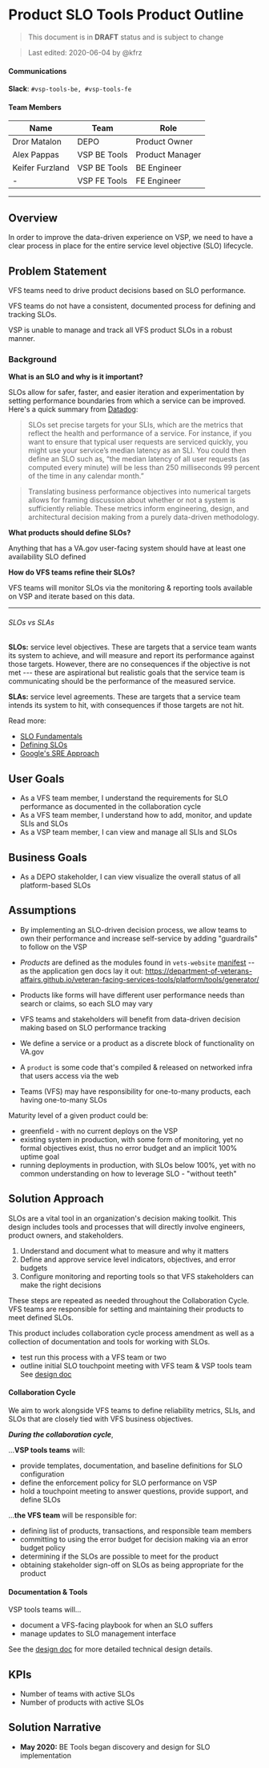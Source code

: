 # Product SLO Tools Product Outline

> This document is in **DRAFT** status and is subject to change

> Last edited: 2020-06-04 by @kfrz

#### Communications

**Slack**: `#vsp-tools-be, #vsp-tools-fe`

#### Team Members

| Name | Team | Role |
| ---| --- |--- |
| Dror Matalon | DEPO | Product Owner |
| Alex Pappas | VSP BE Tools | Product Manager |
| Keifer Furzland | VSP BE Tools | BE Engineer |
| - | VSP FE Tools | FE Engineer |

---

## Overview

In order to improve the data-driven experience on VSP, we need to have a clear process in place for the entire service level objective (SLO) lifecycle.

## Problem Statement

VFS teams need to drive product decisions based on SLO performance.

VFS teams do not have a consistent, documented process for defining and tracking SLOs.

VSP is unable to manage and track all VFS product SLOs in a robust manner.


### Background

**What is an SLO and why is it important?**

SLOs allow for safer, faster, and easier iteration and experimentation by setting performance boundaries from which a service can be improved. Here's a quick summary from [Datadog](https://www.datadoghq.com/blog/slo-monitoring-tracking/):

> SLOs set precise targets for your SLIs, which are the metrics that reflect the health and performance of a service. For instance, if you want to ensure that typical user requests are serviced quickly, you might use your service’s median latency as an SLI. You could then define an SLO such as, “the median latency of all user requests (as computed every minute) will be less than 250 milliseconds 99 percent of the time in any calendar month.”

> Translating business performance objectives into numerical targets allows for framing discussion about whether or not a system is sufficiently reliable. These metrics inform engineering, design, and architectural decision making from a purely data-driven methodology.


**What products should define SLOs?**

Anything that has a VA.gov user-facing system should have at least one availability SLO defined

**How do VFS teams refine their SLOs?**

VFS teams will monitor SLOs via the monitoring & reporting tools available on VSP and iterate based on this data.

---

###### SLOs vs SLAs

**SLOs:** service level objectives. These are targets that a service team wants its system to achieve, and will measure and report its performance against those targets. However, there are no consequences if the objective is not met --- these are aspirational but realistic goals that the service team is communicating should be the performance of the measured service.

**SLAs:** service level agreements. These are targets that a service team intends its system to hit, with consequences if those targets are not hit.

Read more:

- [SLO Fundamentals](https://cloud.google.com/blog/products/gcp/sre-fundamentals-slis-slas-and-slos)
- [Defining SLOs](https://github.com/department-of-veterans-affairs/va.gov-team/blob/master/platform/working-with-vsp/policies-work-norms/how-to-write-your-slos.md)
- [Google's SRE Approach](https://landing.google.com/sre/workbook/toc/)


## User Goals

- As a VFS team member, I understand the requirements for SLO performance as documented in the collaboration cycle
- As a VFS team member, I understand how to add, monitor, and update SLIs and SLOs
- As a VSP team member, I can view and manage all SLIs and SLOs

## Business Goals

- As a DEPO stakeholder, I can view visualize the overall status of all platform-based SLOs

## Assumptions

- By implementing an SLO-driven decision process, we allow teams to own their performance and increase self-service by
adding "guardrails" to follow on the VSP
- _Products_ are defined as the modules found in `vets-website` [manifest](https://github.com/department-of-veterans-affairs/vets-website/blob/master/src/applications/registry.json) -- as the application gen docs lay it out: https://department-of-veterans-affairs.github.io/veteran-facing-services-tools/platform/tools/generator/
- Products like forms will have different user performance needs than search or claims, so each SLO may vary

- VFS teams and stakeholders will benefit from data-driven decision making based on SLO performance tracking
- We define a service or a product as a discrete block of functionality on VA.gov
- A `product` is some code that's compiled & released on networked infra that users access via the web
- Teams (VFS) may have responsibility for one-to-many products, each having one-to-many SLOs

Maturity level of a given product could be:

- greenfield - with no current deploys on the VSP
- existing system in production, with some form of monitoring, yet no formal objectives exist, thus no error budget and an implicit 100% uptime goal
- running deployments in production, with SLOs below 100%, yet with no common understanding on how to leverage SLO - "without teeth"


## Solution Approach

SLOs are a vital tool in an organization's decision making toolkit. This design includes tools and processes that will
directly involve engineers, product owners, and stakeholders.


1. Understand and document what to measure and why it matters
1. Define and approve service level indicators, objectives, and error budgets
1. Configure monitoring and reporting tools so that VFS stakeholders can make the right decisions

These steps are repeated as needed throughout the Collaboration Cycle. VFS teams are responsible for setting and
maintaining their products to meet defined SLOs.

This product includes collaboration cycle process amendment as well as a collection of documentation and tools for
working with SLOs.

- test run this process with a VFS team or two
- outline initial SLO touchpoint meeting with VFS team & VSP tools team
See [design doc]()

#### Collaboration Cycle
We aim to work alongside VFS teams to define reliability metrics, SLIs, and SLOs that are closely tied with VFS business objectives.

_**During the collaboration cycle**_,

...**VSP tools teams** will:

- provide templates, documentation, and baseline definitions for SLO configuration
- define the enforcement policy for SLO performance on VSP
- hold a touchpoint meeting to answer questions, provide support, and define SLOs

...**the VFS team** will be responsible for:

- defining list of products, transactions, and responsible team members
- committing to using the error budget for decision making via an error budget policy
- determining if the SLOs are possible to meet for the product
- obtaining stakeholder sign-off on SLOs as being appropriate for the product

#### Documentation & Tools

VSP tools teams will...

- document a VFS-facing playbook for when an SLO suffers
- manage updates to SLO management interface

See the [design doc]() for more detailed technical design details.

## KPIs

- Number of teams with active SLOs
- Number of products with active SLOs

## Solution Narrative

- **May 2020:** BE Tools began discovery and design for SLO implementation
